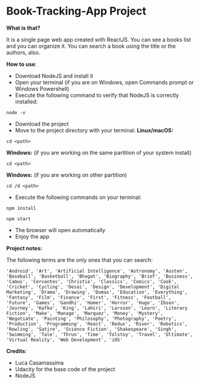 # Book-Tracking-App Project

**What is that?**

It is a single page web app created with ReactJS. You can see a books list and you can organize it. You can search a book using the title or the authors, also.

**How to use**:

- Download NodeJS and install it
- Open your terminal (if you are on Windows, open Commands prompt or Windows Powershell)
- Execute the following command to verify that NodeJS is correctly installed:
```
node -v
```
- Download the project
- Move to the project directory with your terminal:
**Linux/macOS:**

```cd <path>```

**Windows:** (if you are working on the same partition of your system install)

```cd <path>```

**Windows:** (if you are working on other partition)

```cd /d <path>```

- Execute the following commands on your terminal:

```
npm install

npm start
```

- The browser will open automatically
- Enjoy the app

**Project notes:**

The following terms are the only ones that you can search:

```
'Android', 'Art', 'Artificial Intelligence', 'Astronomy', 'Austen', 'Baseball', 'Basketball', 'Bhagat', 'Biography', 'Brief', 'Business', 'Camus', 'Cervantes', 'Christie', 'Classics', 'Comics', 'Cook', 'Cricket', 'Cycling', 'Desai', 'Design', 'Development', 'Digital Marketing', 'Drama', 'Drawing', 'Dumas', 'Education', 'Everything', 'Fantasy', 'Film', 'Finance', 'First', 'Fitness', 'Football', 'Future', 'Games', 'Gandhi', 'Homer', 'Horror', 'Hugo', 'Ibsen', 'Journey', 'Kafka', 'King', 'Lahiri', 'Larsson', 'Learn', 'Literary Fiction', 'Make', 'Manage', 'Marquez', 'Money', 'Mystery', 'Negotiate', 'Painting', 'Philosophy', 'Photography', 'Poetry', 'Production', 'Programming', 'React', 'Redux', 'River', 'Robotics', 'Rowling', 'Satire', 'Science Fiction', 'Shakespeare', 'Singh', 'Swimming', 'Tale', 'Thrun', 'Time', 'Tolstoy', 'Travel', 'Ultimate', 'Virtual Reality', 'Web Development', 'iOS'
```

**Credits**:

- Luca Casamassima
- Udacity for the base code of the project
- NodeJS
